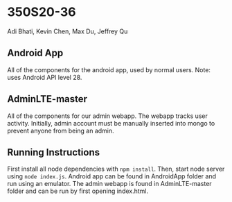 # 350S20-36
Adi Bhati, Kevin Chen, Max Du, Jeffrey Qu

## Android App
All of the components for the android app, used by normal users. Note: uses Android API level 28.

## AdminLTE-master
All of the components for our admin webapp. The webapp tracks user activity. Initially, admin account must be manually inserted into mongo to prevent anyone from being an admin.

## Running Instructions
First install all node dependencies with `npm install`. Then, start node server using `node index.js`. Android app can be found in AndroidApp folder and run using an emulator. The admin webapp is found in AdminLTE-master folder and can be run by first opening index.html.

